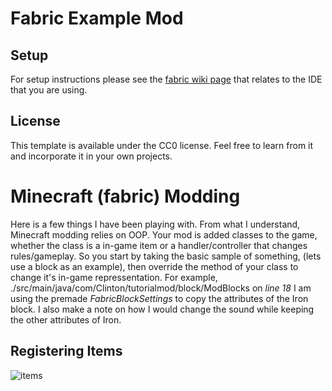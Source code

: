 # Fabric Example Mod

## Setup

For setup instructions please see the [fabric wiki page](https://fabricmc.net/wiki/tutorial:setup) that relates to the IDE that you are using.

## License

This template is available under the CC0 license. Feel free to learn from it and incorporate it in your own projects.

# Minecraft (fabric) Modding

Here is a few things I have been playing with. From what I understand, Minecraft modding relies on OOP. Your mod is added classes to the game, whether the class is a in-game item or a handler/controller that changes rules/gameplay. So you start by taking the basic sample of something, (lets use a block as an example), then override the method of your class to change it's in-game repressentation. For example, ./src/main/java/com/Clinton/tutorialmod/block/ModBlocks on _line 18_ I am using the premade _FabricBlockSettings_ to copy the attributes of the Iron block. I also make a note on how I would change the sound while keeping the other attributes of Iron. 

## Registering Items

![items](./run/screenshots/2024-07-05_22.58.33.png)